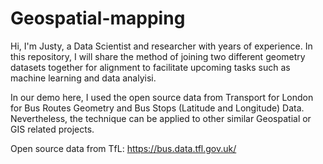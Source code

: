 # Geospatial-mapping
Hi, I'm Justy, a Data Scientist and researcher with years of experience. In this repository, I will share the method of joining two different geometry datasets together for alignment to facilitate upcoming tasks such as machine learning and data analyisi. 

In our demo here, I used the open source data from Transport for London for Bus Routes Geometry and Bus Stops (Latitude and Longitude) Data. Nevertheless, the technique can be applied to other similar Geospatial or GIS related projects.

Open source data from TfL:
https://bus.data.tfl.gov.uk/
